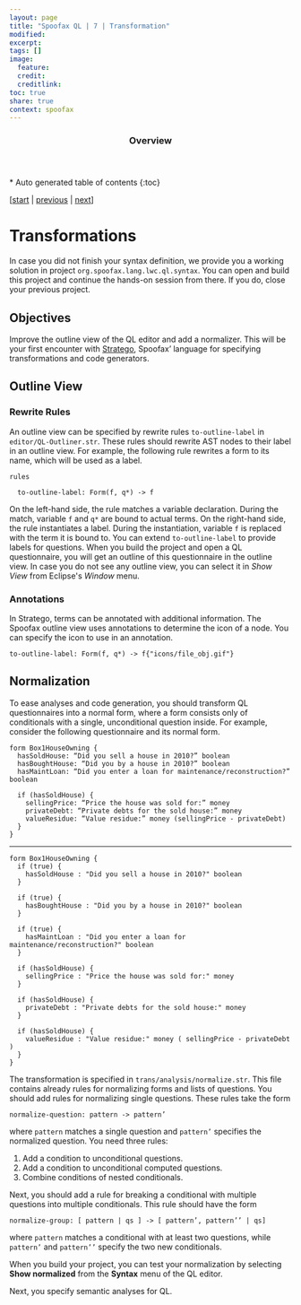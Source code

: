 ```yaml
---
layout: page
title: "Spoofax QL | 7 | Transformation"
modified:
excerpt:
tags: []
image:
  feature: 
  credit:  
  creditlink: 
toc: true
share: true
context: spoofax
---
```


<section id="table-of-contents" class="toc">
  <header> <h3>Overview</h3> </header>
  <div id="drawer" markdown="1">
  *  Auto generated table of contents
  {:toc}
  </div>
</section><!-- /#table-of-contents -->

[[start](/spoofax/tutorials/ql) | 
[previous](/spoofax/tutorials/ql/06-disambiguation) | 
[next](/spoofax/tutorials/ql/08-analysis)]


# Transformations

In case you did not finish your syntax definition, we provide you a working solution in project `org.spoofax.lang.lwc.ql.syntax`. You can open and build this project and continue the hands-on session from there. If you do, close your previous project.

## Objectives

Improve the outline view of the QL editor and add a normalizer.
This will be your first encounter with [Stratego](http://metaborg.org/stratego/), Spoofax’ language for specifying transformations and code generators.

## Outline View

### Rewrite Rules

An outline view can be specified by rewrite rules `to-outline-label` in `editor/QL-Outliner.str`. These rules should rewrite AST nodes to their label in an outline view. For example, the following rule rewrites a form to its name, which will be used as a label.

    rules

      to-outline-label: Form(f, q*) -> f

On the left-hand side, the rule matches a variable declaration. During the match, variable `f` and `q*` are bound to actual terms. On the right-hand side, the rule instantiates a label. During the instantiation, variable `f` is replaced with the term it is bound to. You can extend `to-outline-label` to provide labels for questions.
When you build the project and open a QL questionnaire, you will get an outline of this questionnaire in the outline view. In case you do not see any outline view, you can select it in *Show View* from Eclipse's *Window* menu.

### Annotations

In Stratego, terms can be annotated with additional information. The Spoofax outline view uses annotations to determine the icon of a node. You can specify the icon to use in an annotation.

    to-outline-label: Form(f, q*) -> f{"icons/file_obj.gif"}

## Normalization

To ease analyses and code generation, you should transform QL questionnaires into a normal form, where a form consists only of conditionals with a single, unconditional question inside.
For example, consider the following questionnaire and its normal form.

    form Box1HouseOwning {
      hasSoldHouse: “Did you sell a house in 2010?” boolean
      hasBoughtHouse: “Did you by a house in 2010?” boolean
      hasMaintLoan: “Did you enter a loan for maintenance/reconstruction?” boolean

      if (hasSoldHouse) {
        sellingPrice: “Price the house was sold for:” money
        privateDebt: “Private debts for the sold house:” money
        valueResidue: “Value residue:” money (sellingPrice - privateDebt)
      }
    }  

*****

    form Box1HouseOwning {
      if (true) {
        hasSoldHouse : "Did you sell a house in 2010?" boolean
      }

      if (true) {
        hasBoughtHouse : "Did you by a house in 2010?" boolean
      }

      if (true) {
        hasMaintLoan : "Did you enter a loan for maintenance/reconstruction?" boolean
      }

      if (hasSoldHouse) {
        sellingPrice : "Price the house was sold for:" money
      }

      if (hasSoldHouse) {
        privateDebt : "Private debts for the sold house:" money
      }

      if (hasSoldHouse) {
        valueResidue : "Value residue:" money ( sellingPrice - privateDebt )
      }
    }

The transformation is specified in `trans/analysis/normalize.str`.  This file contains already rules for normalizing forms and lists of questions. You should add rules for normalizing  single questions. These rules take the form

    normalize-question: pattern -> pattern’

where `pattern` matches a single question and `pattern’` specifies the normalized question. You need three rules:

1. Add a condition to unconditional questions.
2. Add a condition to unconditional computed questions.
3. Combine conditions of nested conditionals.

Next, you should add a rule for breaking a conditional with multiple questions into multiple conditionals. This rule should have the form

    normalize-group: [ pattern | qs ] -> [ pattern’, pattern’’ | qs]

where `pattern` matches a conditional with at least two questions, while `pattern’` and `pattern’’` specify the two new conditionals.

When you build your project, you can test your normalization by selecting **Show normalized** from the **Syntax** menu of the QL editor.

Next, you specify semantic analyses for QL.
